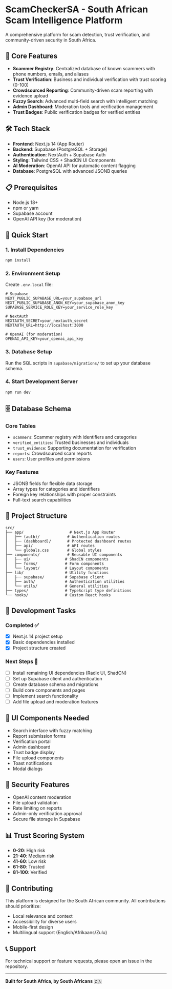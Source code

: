 # ScamCheckerSA - South African Scam Intelligence Platform

A comprehensive platform for scam detection, trust verification, and community-driven security in South Africa.

## 🎯 Core Features

- **Scammer Registry**: Centralized database of known scammers with phone numbers, emails, and aliases
- **Trust Verification**: Business and individual verification with trust scoring (0-100)
- **Crowdsourced Reporting**: Community-driven scam reporting with evidence upload
- **Fuzzy Search**: Advanced multi-field search with intelligent matching
- **Admin Dashboard**: Moderation tools and verification management
- **Trust Badges**: Public verification badges for verified entities

## 🛠 Tech Stack

- **Frontend**: Next.js 14 (App Router)
- **Backend**: Supabase (PostgreSQL + Storage)
- **Authentication**: NextAuth + Supabase Auth
- **Styling**: Tailwind CSS + ShadCN UI Components
- **AI Moderation**: OpenAI API for automatic content flagging
- **Database**: PostgreSQL with advanced JSONB queries

## 📋 Prerequisites

- Node.js 18+ 
- npm or yarn
- Supabase account
- OpenAI API key (for moderation)

## 🚀 Quick Start

### 1. Install Dependencies
```bash
npm install
```

### 2. Environment Setup
Create `.env.local` file:
```env
# Supabase
NEXT_PUBLIC_SUPABASE_URL=your_supabase_url
NEXT_PUBLIC_SUPABASE_ANON_KEY=your_supabase_anon_key
SUPABASE_SERVICE_ROLE_KEY=your_service_role_key

# NextAuth
NEXTAUTH_SECRET=your_nextauth_secret
NEXTAUTH_URL=http://localhost:3000

# OpenAI (for moderation)
OPENAI_API_KEY=your_openai_api_key
```

### 3. Database Setup
Run the SQL scripts in `supabase/migrations/` to set up your database schema.

### 4. Start Development Server
```bash
npm run dev
```

## 🗄 Database Schema

### Core Tables
- `scammers`: Scammer registry with identifiers and categories
- `verified_entities`: Trusted businesses and individuals
- `trust_evidence`: Supporting documentation for verification
- `reports`: Crowdsourced scam reports
- `users`: User profiles and permissions

### Key Features
- JSONB fields for flexible data storage
- Array types for categories and identifiers
- Foreign key relationships with proper constraints
- Full-text search capabilities

## 📁 Project Structure

```
src/
├── app/                    # Next.js App Router
│   ├── (auth)/            # Authentication routes
│   ├── (dashboard)/       # Protected dashboard routes
│   ├── api/               # API routes
│   └── globals.css        # Global styles
├── components/            # Reusable UI components
│   ├── ui/               # ShadCN components
│   ├── forms/            # Form components
│   └── layout/           # Layout components
├── lib/                  # Utility functions
│   ├── supabase/         # Supabase client
│   ├── auth/             # Authentication utilities
│   └── utils/            # General utilities
├── types/                # TypeScript type definitions
└── hooks/                # Custom React hooks
```

## 🔧 Development Tasks

### Completed ✅
- [x] Next.js 14 project setup
- [x] Basic dependencies installed
- [x] Project structure created

### Next Steps 🚧
- [ ] Install remaining UI dependencies (Radix UI, ShadCN)
- [ ] Set up Supabase client and authentication
- [ ] Create database schema and migrations
- [ ] Build core components and pages
- [ ] Implement search functionality
- [ ] Add file upload and moderation features

## 🎨 UI Components Needed

- Search interface with fuzzy matching
- Report submission forms
- Verification portal
- Admin dashboard
- Trust badge display
- File upload components
- Toast notifications
- Modal dialogs

## 🔐 Security Features

- OpenAI content moderation
- File upload validation
- Rate limiting on reports
- Admin-only verification approval
- Secure file storage in Supabase

## 📊 Trust Scoring System

- **0-20**: High risk
- **21-40**: Medium risk  
- **41-60**: Low risk
- **61-80**: Trusted
- **81-100**: Verified

## 🤝 Contributing

This platform is designed for the South African community. All contributions should prioritize:
- Local relevance and context
- Accessibility for diverse users
- Mobile-first design
- Multilingual support (English/Afrikaans/Zulu)

## 📞 Support

For technical support or feature requests, please open an issue in the repository.

---

**Built for South Africa, by South Africans** 🇿🇦 